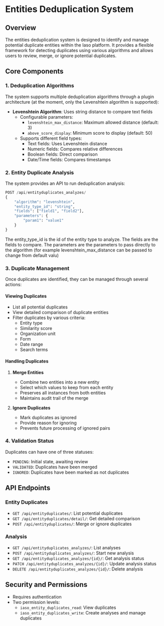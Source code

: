 # Entities Deduplication System

## Overview
The entities deduplication system is designed to identify and manage potential duplicate entities within the Iaso platform. It provides a flexible framework for detecting duplicates using various algorithms and allows users to review, merge, or ignore potential duplicates.

## Core Components

### 1. Deduplication Algorithms
The system supports multiple deduplication algorithms through a plugin architecture (at the moment, only the Levenshtein algorithm is supported):

- **Levenshtein Algorithm**: Uses string distance to compare text fields
  - Configurable parameters:
    - `levenshtein_max_distance`: Maximum allowed distance (default: 3)
    - `above_score_display`: Minimum score to display (default: 50)
  - Supports different field types:
    - Text fields: Uses Levenshtein distance
    - Numeric fields: Compares relative differences
    - Boolean fields: Direct comparison
    - Date/Time fields: Compares timestamps

### 2. Entity Duplicate Analysis
The system provides an API to run deduplication analysis:

```python
POST /api/entityduplicates_analyzes/
{
    "algorithm": "levenshtein",
    "entity_type_id": "string",
    "fields": ["field1", "field2"],
    "parameters": {
        "param1": "value1"
    }
}
```

The entity_type_id is the id of the entity type to analyze.
The fields are the fields to compare.
The parameters are the parameters to pass directly to the algorithm (for example levenshtein_max_distance can be passed to change from default valu)

### 3. Duplicate Management
Once duplicates are identified, they can be managed through several actions:

#### Viewing Duplicates
- List all potential duplicates
- View detailed comparison of duplicate entities
- Filter duplicates by various criteria:
  - Entity type
  - Similarity score
  - Organization unit
  - Form
  - Date range
  - Search terms

#### Handling Duplicates
1. **Merge Entities**
   - Combine two entities into a new entity
   - Select which values to keep from each entity
   - Preserves all instances from both entities
   - Maintains audit trail of the merge

2. **Ignore Duplicates**
   - Mark duplicates as ignored
   - Provide reason for ignoring
   - Prevents future processing of ignored pairs

### 4. Validation Status
Duplicates can have one of three statuses:
- `PENDING`: Initial state, awaiting review
- `VALIDATED`: Duplicates have been merged
- `IGNORED`: Duplicates have been marked as not duplicates

## API Endpoints

### Entity Duplicates
- `GET /api/entityduplicates/`: List potential duplicates
- `GET /api/entityduplicates/detail/`: Get detailed comparison
- `POST /api/entityduplicates/`: Merge or ignore duplicates

### Analysis
- `GET /api/entityduplicates_analyzes/`: List analyses
- `POST /api/entityduplicates_analyzes/`: Start new analysis
- `GET /api/entityduplicates_analyzes/{id}/`: Get analysis status
- `PATCH /api/entityduplicates_analyzes/{id}/`: Update analysis status
- `DELETE /api/entityduplicates_analyzes/{id}/`: Delete analysis

## Security and Permissions
- Requires authentication
- Two permission levels:
  - `iaso_entity_duplicates_read`: View duplicates
  - `iaso_entity_duplicates_write`: Create analyses and manage duplicates

